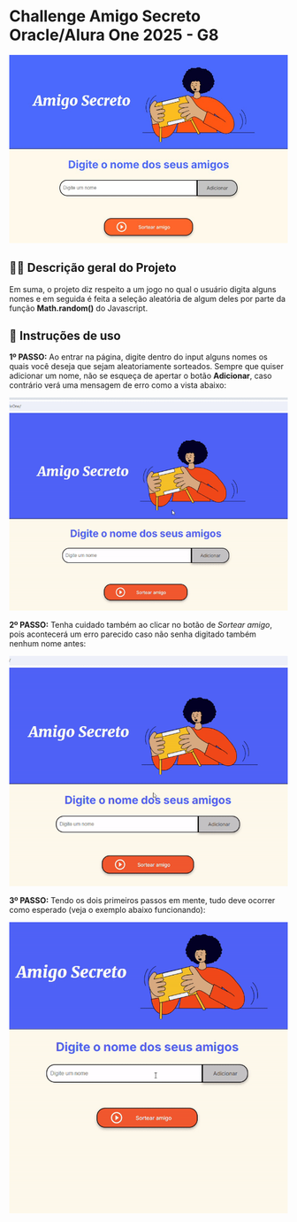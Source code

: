 # Challenge Amigo Secreto Oracle/Alura One 2025 - G8

![img-challenge-amigo-secreto](https://github.com/Megalonnix/ChallengeAmigoSecretoOracleOne/blob/master/assets/Img1.jpg)

## 👋🏼 Descrição geral do Projeto

Em suma, o projeto diz respeito a um jogo no qual o usuário digita alguns nomes e em seguida é feita a seleção aleatória de algum deles por parte da função **Math.random()** do Javascript. 

## 📜 Instruções de uso

**1º PASSO:** Ao entrar na página, digite dentro do input alguns nomes os quais você deseja que sejam aleatoriamente sorteados. Sempre que quiser adicionar um nome, não se esqueça de apertar o botão **Adicionar**, caso contrário verá uma mensagem de erro como a vista abaixo:


![img-gif-erro-01](https://github.com/Megalonnix/ChallengeAmigoSecretoOracleOne/blob/master/assets/gifs/gif01.gif)

**2º PASSO:** Tenha cuidado também ao clicar no botão de *Sortear amigo*, pois acontecerá um erro parecido caso não senha digitado também nenhum nome antes:

![img-gif-erro-01](https://github.com/Megalonnix/ChallengeAmigoSecretoOracleOne/blob/master/assets/gifs/gif02.gif)

**3º PASSO:** Tendo os dois primeiros passos em mente, tudo deve ocorrer como esperado (veja o exemplo abaixo funcionando):

![img-gif-erro-01](https://github.com/Megalonnix/ChallengeAmigoSecretoOracleOne/blob/master/assets/gifs/gif03.gif)
